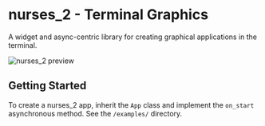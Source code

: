 # nurses_2 - Terminal Graphics

A widget and async-centric library for creating graphical applications in the terminal.


![nurses_2 preview](preview_images/nurses_2.gif)

Getting Started
---------------
To create a nurses_2 app, inherit the `App` class and implement the `on_start` asynchronous method. See the `/examples/` directory.

